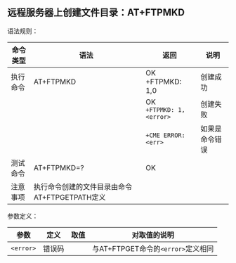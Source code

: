 ## 远程服务器上创建文件目录：AT+FTPMKD

语法规则：

| 命令类型 | 语法                                          | 返回                        | 说明           |
| -------- | --------------------------------------------- | --------------------------- | -------------- |
| 执行命令 | AT+FTPMKD                                     | OK <br>+FTPMKD: 1,0         | 创建成功       |
|          |                                               | OK <br>`+FTPMKD: 1,<error>` | 创建失败       |
|          |                                               | `+CME ERROR: <err>`         | 如果是命令错误 |
| 测试命令 | AT+FTPMKD=?                                   | OK                          |                |
| 注意事项 | 执行命令创建的文件目录由命令AT+FTPGETPATH定义 |                             |                |

 

参数定义：

| 参数      | 定义   | 取值 | 对取值的说明                       |
| --------- | ------ | ---- | ---------------------------------- |
| `<error>` | 错误码 |      | 与AT+FTPGET命令的`<error>`定义相同 |
